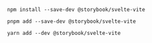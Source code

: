 ```shell renderer="svelte" language="js" packageManager="npm"
npm install --save-dev @storybook/svelte-vite
```

```shell renderer="svelte" language="js" packageManager="pnpm"
pnpm add --save-dev @storybook/svelte-vite
```

```shell renderer="svelte" language="js" packageManager="yarn"
yarn add --dev @storybook/svelte-vite
```
